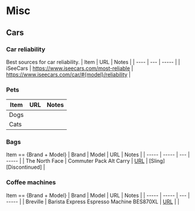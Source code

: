 # Misc

## Cars

### Car reliability
Best sources for car reliability.
| Item | URL | Notes |
| ---- | --- | ----- |
| iSeeCars | https://www.iseecars.com/most-reliable | https://www.iseecars.com/car/#{model}/reliability |

### Pets
| Item | URL | Notes |
| ---- | --- | ----- |
| Dogs | |
| Cats | |

### Bags
Item == {Brand + Model}
| Brand | Model | URL | Notes |
| ----- | ----- | --- | ----- |
| The North Face | Commuter Pack Alt Carry | [URL](https://www.thenorthface.com/en-us/bags-and-gear/backpacks/mens-backpacks-c298772/commuter-pack-alt-carry-pNF0A52SX?color=KX7) | [Sling] [Discontinued] |


### Coffee machines
Item == {Brand + Model}
| Brand | Model | URL | Notes |
| ----- | ----- | --- | ----- |
| Breville | Barista Express Espresso Machine BES870XL | [URL](https://www.amazon.com/gp/product/B00CH9QWOU) | |
